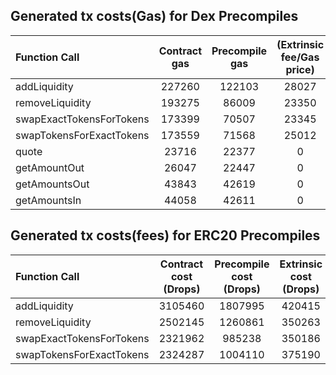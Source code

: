 ## Generated tx costs(Gas) for Dex Precompiles

| Function Call            | Contract gas | Precompile gas | (Extrinsic fee/Gas price) |
|:-------------------------|:------------:|:--------------:|:-------------------------:|
| addLiquidity             |    227260    |     122103     |           28027           |
| removeLiquidity          |    193275    |     86009      |           23350           |
| swapExactTokensForTokens |    173399    |     70507      |           23345           |
| swapTokensForExactTokens |    173559    |     71568      |           25012           |
| quote                    |    23716     |     22377      |             0             |
| getAmountOut             |    26047     |     22447      |             0             |
| getAmountsOut            |    43843     |     42619      |             0             |
| getAmountsIn             |    44058     |     42611      |             0             |


## Generated tx costs(fees) for ERC20 Precompiles

| Function Call            | Contract cost (Drops) | Precompile cost (Drops) | Extrinsic cost (Drops) |
|:-------------------------|:---------------------:|:-----------------------:|:----------------------:|
| addLiquidity             |        3105460        |         1807995         |         420415         |
| removeLiquidity          |        2502145        |         1260861         |         350263         |
| swapExactTokensForTokens |        2321962        |         985238          |         350186         |
| swapTokensForExactTokens |        2324287        |         1004110         |         375190         |
